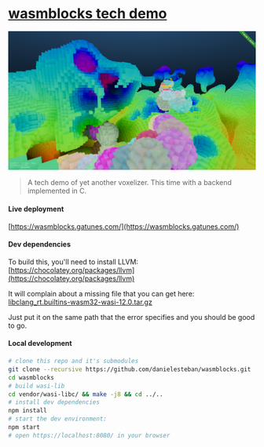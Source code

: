 [wasmblocks tech demo](https://wasmblocks.gatunes.com/)
==

[![screenshot](screenshot.png)](https://wasmblocks.gatunes.com/)

> A tech demo of yet another voxelizer. This time with a backend implemented in C.

#### Live deployment

[https://wasmblocks.gatunes.com/](https://wasmblocks.gatunes.com/)

#### Dev dependencies

To build this, you'll need to install LLVM:
[https://chocolatey.org/packages/llvm](https://chocolatey.org/packages/llvm)

It will complain about a missing file that you can get here:
[libclang_rt.builtins-wasm32-wasi-12.0.tar.gz](https://github.com/WebAssembly/wasi-sdk/releases/download/wasi-sdk-12/libclang_rt.builtins-wasm32-wasi-12.0.tar.gz)

Just put it on the same path that the error specifies and you should be good to go.

#### Local development

```bash
# clone this repo and it's submodules
git clone --recursive https://github.com/danielesteban/wasmblocks.git
cd wasmblocks
# build wasi-lib
cd vendor/wasi-libc/ && make -j8 && cd ../..
# install dev dependencies
npm install
# start the dev environment:
npm start
# open https://localhost:8080/ in your browser
```
